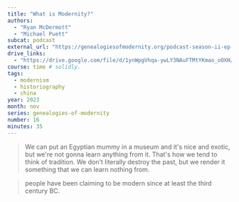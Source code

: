 ```yaml
---
title: "What is Modernity?"
authors:
  - "Ryan McDermott"
  - "Michael Puett"
subcat: podcast
external_url: "https://genealogiesofmodernity.org/podcast-season-ii-ep-ii"
drive_links:
  - "https://drive.google.com/file/d/1ynWpgVhqa-ywLY3NAuFTMtYKmao_oOXH/view?usp=drivesdk"
course: time # solidly.
tags:
  - modernism
  - historiography
  - china
year: 2023
month: nov
series: genealogies-of-modernity
number: 16
minutes: 35
---
```


> We can put an Egyptian mummy in a museum and it's nice and exotic, but we're not gonna learn anything from it. That's how we tend to think of tradition.
We don't literally destroy the past, but we render it something that we can learn nothing from.

> people have been claiming to be modern since at least the third century BC.

